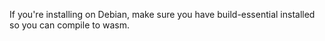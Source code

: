 If you're installing on Debian, make sure you have build-essential
installed so you can compile to wasm.
